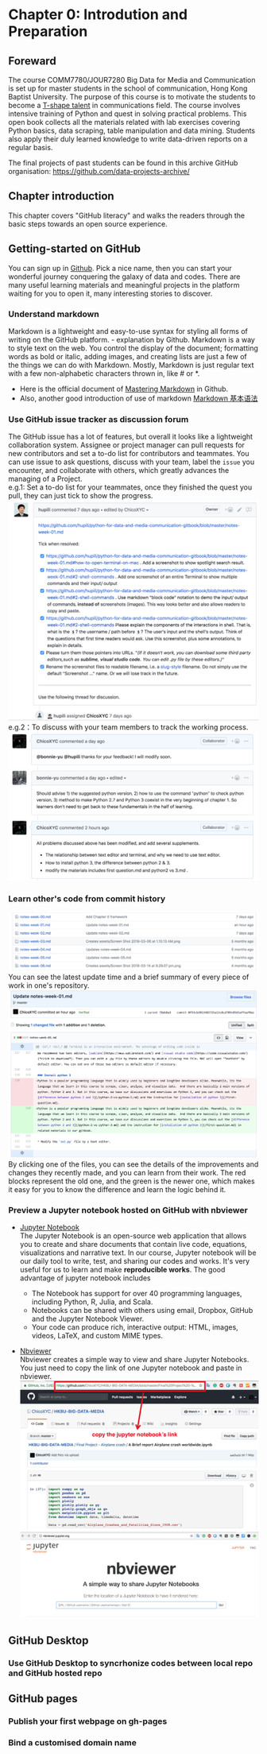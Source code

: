 # Chapter 0: Introdution and Preparation

## Foreward

The course COMM7780/JOUR7280 Big Data for Media and Communication is set up for master students in the school of communication, Hong Kong Baptist University. The purpose of this course is to motivate the students to become a [T-shape talent](http://www.caseinterview.com/t-shaped-skills) in communications field. The course involves intensive training of Python and quest in solving practical problems. This open book collects all the materials related with lab exercises covering Python basics, data scraping, table manipulation and data mining. Students also apply their duly learned knowledge to write data-driven reports on a regular basis.

The final projects of past students can be found in this archive GitHub organisation: https://github.com/data-projects-archive/

## Chapter introduction

This chapter covers "GitHub literacy" and walks the readers through the basic steps towards an open source experience.

## Getting-started on GitHub
You can sign up in [Github](https://github.com/). Pick a nice name, then you can start your wonderful journey conquering the galaxy of data and codes. There are many useful learning materials and meaningful projects in the platform waiting for you to open it, many interesting stories to discover.

### Understand markdown
Markdown is a lightweight and easy-to-use syntax for styling all forms of writing on the GitHub platform. - explanation by Github. Markdown is a way to style text on the web. You control the display of the document; formatting words as bold or italic, adding images, and creating lists are just a few of the things we can do with Markdown. Mostly, Markdown is just regular text with a few non-alphabetic characters thrown in, like # or *.
* Here is the official document of [Mastering Markdown](https://guides.github.com/features/mastering-markdown/) in Github.
* Also, another good introduction of use of markdown [Markdown 基本语法](https://github.com/younghz/Markdown)


### Use GitHub issue tracker as discussion forum
The GitHub issue has a lot of features, but overall it looks like a lightweight collaboration system. Assignee or project manager can pull requests for new contributors and set a to-do list for contributors and teammates. You can use issue to ask questions, discuss with your team, label the `issue` you encounter, and collaborate with others, which greatly advances the managing of a Project.  
e.g.1: Set a to-do list for your teammates, once they finished the quest you pull, they can just tick to show the progress.
![](/assets/Chapter0-issue.png)  
e.g.2：To discuss with your team members to track the working process.
![](/assets/Chapter0-discussion.png)

### Learn other's code from commit history
![](/assets/Chapter0-commit%20history.png)  
You can see the latest update time and a brief summary of every piece of work in one's repository.  
![](/assets/Chapter0-commit%20details.png)
By clicking one of the files, you can see the details of the improvements and changes they recently made, and you can learn from their work. 
The red blocks represent the old one, and the green is the newer one, which makes it easy for you to know the difference and learn the logic behind it.

### Preview a Jupyter notebook hosted on GitHub with nbviewer
* [Jupyter Notebook](http://jupyter.org/)  
The Jupyter Notebook is an open-source web application that allows you to create and share documents that contain live code, equations, visualizations and narrative text. In our course, Jupyter notebook will be our daily tool to write, test, and sharing our codes and works. It's very useful for us to learn and make **reproducible works**. 
    The good advantage of jupyter notebook includes
    * The Notebook has support for over 40 programming languages, including Python, R, Julia, and Scala.
    * Notebooks can be shared with others using email, Dropbox, GitHub and the Jupyter Notebook Viewer.
    * Your code can produce rich, interactive output: HTML, images, videos, LaTeX, and custom MIME types.

* [Nbviewer](http://nbviewer.jupyter.org/)  
Nbviewer creates a simple way to view and share Jupyter Notebooks. You just need to copy the link of one Jupyter notebook and paste in nbviewer.
![](/assets/Chapter0-jupyter%20notebook%20link.jpg) 
![](/assets/Chapter0-nbviewer.png)

## GitHub Desktop

### Use GitHub Desktop to syncrhonize codes between local repo and GitHub hosted repo

## GitHub pages

### Publish your first webpage on gh-pages

### Bind a customised domain name


